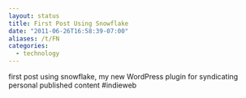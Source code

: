 ```yaml
---
layout: status
title: First Post Using Snowflake
date: "2011-06-26T16:58:39-07:00"
aliases: /t/FN
categories:
  - technology
---
```


first post using snowflake, my new WordPress plugin for syndicating personal published content #indieweb

